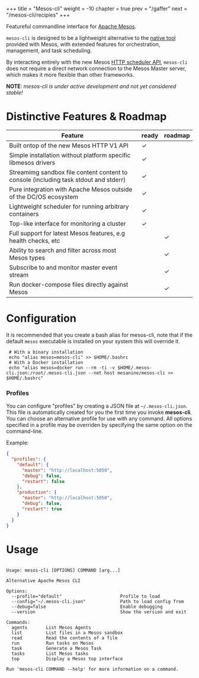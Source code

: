 +++
title = "Mesos-cli"
weight = -10
chapter = true
prev = "/gaffer"
next = "/mesos-cli/recipies"
+++

Featureful commandline interface for [Apache Mesos](http://mesos.apache.com).

`mesos-cli` is designed to be a lightweight alternative to the [native tool](https://github.com/apache/mesos/tree/master/src/cli) provided with Mesos, with extended features for orchestration, management, and task scheduling.

By interacting entirely with the new Mesos [HTTP scheduler API](http://mesos.apache.org/documentation/latest/scheduler-http-api/), `mesos-cli` does not require a direct network connection to the Mesos Master server, which makes it more flexible than other frameworks.

**NOTE**: *mesos-cli is under active development and not yet considered stable!*

# Distinctive Features & Roadmap

| Feature                                                                             |ready|roadmap|
|-------------------------------------------------------------------------------------|-----|-------|
| Built ontop of the new Mesos HTTP V1 API                                            |✓    |       |
| Simple installation without platform specific libmesos drivers                      |✓    |       |
| Streamimg sandbox file content content to console (including task stdout and stderr)|✓    |       |
| Pure integration with Apache Mesos outside of the DC/OS ecosystem                   |✓    |       |
| Lightweight scheduler for running arbitrary containers                              |✓    |       |
| Top-like interface for monitoring a cluster                                         |✓    |       |
| Full support for latest Mesos features, e.g health checks, etc                      |     |✓      |
| Ability to search and filter across most Mesos types                                |     |✓      |
| Subscribe to and monitor master event stream                                        |     |✓      |
| Run docker-compose files directly against Mesos                                     |     |✓      |

# Configuration

It is recommended that you create a bash alias for mesos-cli, note that if the default `mesos` executable is installed on your system this will override it.

     # With a binary installation
     echo "alias mesos=mesos-cli" >> $HOME/.bashrc
     # With a Docker installation
     echo "alias mesos=docker run --rm -ti -v $HOME/.mesos-cli.json:/root/.mesos-cli.json --net host mesanine/mesos-cli >> $HOME/.bashrc"

### Profiles
You can configure "profiles" by creating a JSON file at `~/.mesos-cli.json`. This file is automatically created for you the first time you invoke **mesos-cli**. You can choose an alternative profile for use with any command. All options specified in a profile may be overriden by specifying the same option on the command-line.

Example:

```json
{
  "profiles": {
    "default": {
      "master": "http://localhost:5050",
      "debug": false,
      "restart": false
    },
    "production": {
      "master": "http://localhost:5050",
      "debug": false,
      "restart": true
    }
  }
}
```

# Usage

```

Usage: mesos-cli [OPTIONS] COMMAND [arg...]

Alternative Apache Mesos CLI

Options:
  --profile="default"                      Profile to load
  --config="~/.mesos-cli.json"             Path to load config from
  --debug=false                            Enable debugging
  --version                                Show the version and exit

Commands:
  agents       List Mesos Agents
  list         List files in a Mesos sandbox
  read         Read the contents of a file
  run          Run tasks on Mesos
  task         Generate a Mesos Task
  tasks        List Mesos tasks
  top          Display a Mesos top interface

Run 'mesos-cli COMMAND --help' for more information on a command.
```
